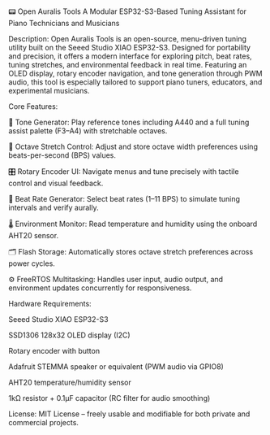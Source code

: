 📟 Open Auralis Tools
A Modular ESP32-S3-Based Tuning Assistant for Piano Technicians and Musicians

Description:
Open Auralis Tools is an open-source, menu-driven tuning utility built on the Seeed Studio XIAO ESP32-S3. Designed for portability and precision, it offers a modern interface for exploring pitch, beat rates, tuning stretches, and environmental feedback in real time. Featuring an OLED display, rotary encoder navigation, and tone generation through PWM audio, this tool is especially tailored to support piano tuners, educators, and experimental musicians.

Core Features:

🎵 Tone Generator: Play reference tones including A440 and a full tuning assist palette (F3–A4) with stretchable octaves.

🧠 Octave Stretch Control: Adjust and store octave width preferences using beats-per-second (BPS) values.

🎛️ Rotary Encoder UI: Navigate menus and tune precisely with tactile control and visual feedback.

📶 Beat Rate Generator: Select beat rates (1–11 BPS) to simulate tuning intervals and verify aurally.

🌡️ Environment Monitor: Read temperature and humidity using the onboard AHT20 sensor.

🗂️ Flash Storage: Automatically stores octave stretch preferences across power cycles.

⚙️ FreeRTOS Multitasking: Handles user input, audio output, and environment updates concurrently for responsiveness.

Hardware Requirements:

Seeed Studio XIAO ESP32-S3

SSD1306 128x32 OLED display (I2C)

Rotary encoder with button

Adafruit STEMMA speaker or equivalent (PWM audio via GPIO8)

AHT20 temperature/humidity sensor

1kΩ resistor + 0.1µF capacitor (RC filter for audio smoothing)

License:
MIT License – freely usable and modifiable for both private and commercial projects.
